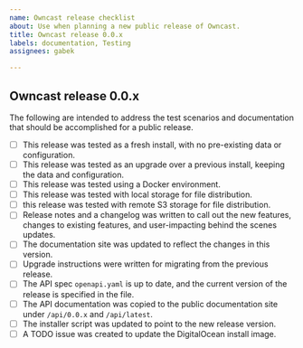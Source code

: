 ```yaml
---
name: Owncast release checklist
about: Use when planning a new public release of Owncast.
title: Owncast release 0.0.x
labels: documentation, Testing
assignees: gabek

---
```


## Owncast release 0.0.x

The following are intended to address the test scenarios and documentation that should be accomplished for a public release.

- [ ] This release was tested as a fresh install, with no pre-existing data or configuration.
- [ ] This release was tested as an upgrade over a previous install, keeping the data and configuration.
- [ ] This release was tested using a Docker environment.
- [ ] This release was tested with local storage for file distribution.
- [ ] this release was tested with remote S3 storage for file distribution.
- [ ] Release notes and a changelog was written to call out the new features, changes to existing features, and user-impacting behind the scenes updates.
- [ ] The documentation site was updated to reflect the changes in this version.
- [ ] Upgrade instructions were written for migrating from the previous release.
- [ ] The API spec `openapi.yaml` is up to date, and the current version of the release is specified in the file.
- [ ] The API documentation was copied to the public documentation site under `/api/0.0.x` and `/api/latest`.
- [ ] The installer script was updated to point to the new release version.
- [ ] A TODO issue was created to update the DigitalOcean install image.
